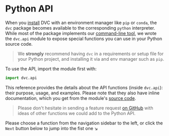 # Python API

When you [install](/doc/install) DVC with an environment manager like `pip` or
`conda`, the `dvc` package becomes available to the corresponding `python`
interpreter. While most of the package implements our
[command-line tool](/doc/command-reference), we wrote the `dvc.api` module to
expose special functions you can use in your Python source code.

> We **strongly** recommend having `dvc` in a requirements or setup file for
> your Python project, and installing it via and env manager such as `pip`.

To use the API, import the module first with:

```py
import dvc.api
```

This reference provides the details about the API functions (inside `dvc.api`):
their purpose, usage, and examples. Please note that they also have inline
documentation, which you get from the module's
[source code](https://github.com/iterative/dvc/blob/master/dvc/api.py).

> Please don't hesitate in sending a feature request
> [on GitHub](https://github.com/iterative/dvc.org/issues) with ideas of other
> functions we could add to the Python API.

Please choose a function from the navigation sidebar to the left, or click the
`Next` button below to jump into the fist one ↘
